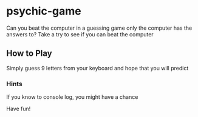 # psychic-game
Can you beat the computer in a guessing game only the computer has the answers to? 
Take a try to see if you can beat the computer
## How to Play
Simply guess 9 letters from your keyboard and hope that you will predict
### Hints
If you know to console log, you might have a chance

Have fun! 